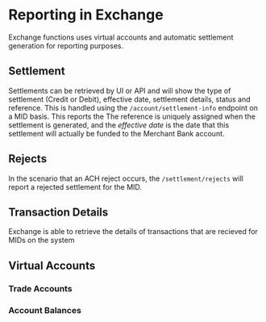 # Reporting in Exchange

Exchange functions uses virtual accounts and automatic settlement generation for reporting purposes. 

## Settlement

Settlements can be retrieved by UI or API and will show the type of settlement (Credit or Debit), effective date, settlement details, status and reference. 
This is handled using the `/account/settlement-info` endpoint on a MID basis. This reports the 
The reference is uniquely assigned when the settlement is generated, and the *effective date* is the date that this settlement will actually be funded to the Merchant Bank account.

## Rejects

In the scenario that an ACH reject occurs, the `/settlement/rejects` will report a rejected settlement for the MID.

## Transaction Details

Exchange is able to retrieve the details of transactions that are recieved for MIDs on the system

## Virtual Accounts
### Trade Accounts

### Account Balances
